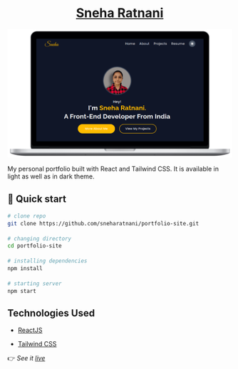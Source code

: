 <a href="https://sneharatnani.netlify.app/"><h1 align="center">Sneha Ratnani</h1></a>

![portfolio site](./src//assets/img/portfolio.png)

My personal portfolio built with React and Tailwind CSS. It is available in light as well as in dark theme.

## :rocket: Quick start

```bash
# clone repo
git clone https://github.com/sneharatnani/portfolio-site.git

# changing directory
cd portfolio-site

# installing dependencies
npm install

# starting server
npm start
```

## Technologies Used

- [ReactJS](https://reactjs.org/)

- [Tailwind CSS](https://tailwindcss.com/)

:point_right: _See it [live](https://sneharatnani.netlify.app/)_
